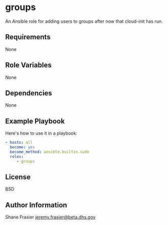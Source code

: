 # groups #

An Ansible role for adding users to groups after now that cloud-init
has run.

## Requirements ##

None

## Role Variables ##

None

## Dependencies ##

None

## Example Playbook ##

Here's how to use it in a playbook:

```yaml
- hosts: all
  become: yes
  become_method: ansible.builtin.sudo
  roles:
     - groups
```

## License ##

BSD

## Author Information ##

Shane Frasier <jeremy.frasier@beta.dhs.gov>
